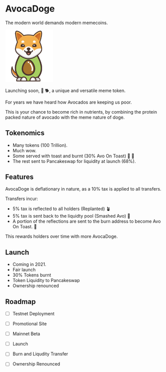 # AvocaDoge

The modern world demands modern memecoins.

<img src="avocadoge.svg" width="30%" alt="avocadoge logo" />

Launching soon, 🥑 🐕, a unique and versatile meme token.

For years we have heard how Avocados are keeping us poor. 

This is your chance to become rich in nutrients, by combining the protein packed nature of avocado with the meme nature of doge.

## Tokenomics

* Many tokens (100 Trillion).
* Much wow.
* Some served with toast and burnt (30% Avo On Toast) 🥑 🍞
* The rest sent to Pancakeswap for liquidity at launch (68%).

## Features

AvocaDoge is deflationary in nature, as a 10% tax is applied to all transfers.

Transfers incur:

* 5% tax is reflected  to all holders (Replanted) 🪴
* 5% tax is sent back to the liquidty pool (Smashed Avo) 🔨
* A portion of the reflections are sent to the burn address to become Avo On Toast. 🍞

This rewards holders over time with more AvocaDoge.

## Launch 

* Coming in 2021.
* Fair launch
* 30% Tokens burnt
* Token Liquidity to Pancakeswap
* Ownership renounced

## Roadmap

* [ ] Testnet Deployment
* [ ] Promotional Site
* [ ] Mainnet Beta
* [ ] Launch
* [ ] Burn and Liqudity Transfer
* [ ] Ownership Renounced

